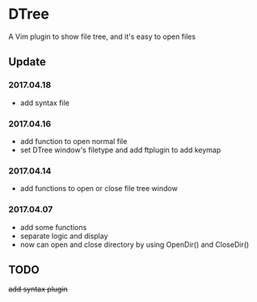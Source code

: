 # DTree
A Vim plugin to show file tree, and it's easy to open files

## Update

### 2017.04.18
- add syntax file

### 2017.04.16
- add function to open normal file
- set DTree window's filetype and add ftplugin to add keymap

### 2017.04.14
- add functions to open or close file tree window

### 2017.04.07
- add some functions
- separate logic and display
- now can open and close directory by using OpenDir() and CloseDir()

## TODO
~~add syntax plugin~~
